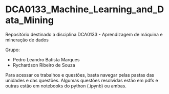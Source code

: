 # DCA0133_Machine_Learning_and_Data_Mining
Repositório destinado a disciplina DCA0133 - Aprendizagem de máquina e mineração de dados

Grupo:
- Pedro Leandro Batista Marques
- Rychardson Ribeiro de Souza

Para acessar os trabalhos e questões, basta navegar pelas pastas das unidades e das questões. Algumas questões resolvidas estão em pdfs e outras estão em notebooks do python (.ipynb) ou ambas.

